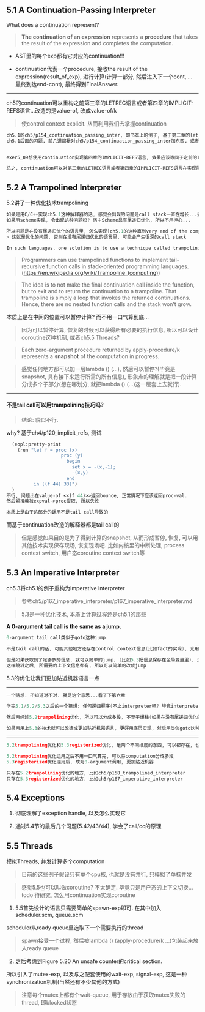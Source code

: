 ## 5.1 A Continuation-Passing Interpreter

What does a continuation represent? 

> **The continuation of an expression** represents a **procedure** that takes the result of the expression and completes the computation.

* AST里的每个exp都有它对应的continuation!!!

* continuation代表一个procedure, 接收the result of the expression(result_of_exp), 进行计算(计算一部分, 然后进入下一个cont, ... 最终到达end-cont), 最终得到FinalAnswer.

---
ch5的continuation可以重构之前第三章的LETREC语言或者第四章的IMPLICIT-REFS语言...改造的是value-of, 改成value-of/k

> 使control context explicit. 从而利用我们去掌握continuation

```scheme
ch5.1的ch5/p154_continuation_passing_inter, 即书本上的例子, 基于第三章的letrec语言, 增加continuation
ch5.1后面的习题, 前几道都是对ch5/p154_continuation_passing_inter加东西, 或者其他变种


exer5_09想使用continuation实现第四章的IMPLICIT-REFS语言, 效果应该等同于之前的IMPLICIT-REFS语言

总之, continuation可以对第三章的LETREC语言或者第四章的IMPLICIT-REFS语言在实现层面进行重构, 使之成为Continuation-Passing Interpreter
```

## 5.2 A Trampolined Interpreter

5.2讲了一种优化技术trampolining

```C
如果是用C/C++实现ch5.1这种解释器的话, 感觉会出现的问题是call stack一直在增长...要很久很久以后才能返回
如果用scheme实现, 会出现这种问题吗? 宿主Scheme具有尾递归优化, 所以不用担心...

所以问题是在没有尾递归优化的语言里, 怎么实现[ch5.1的这种直到very end of the computation才能最终得到结果的计算]?
> 这就是优化的问题, 否则在没有尾递归优化的语言里, 可能会产生很深的call stack

In such languages, one solution is to use a technique called trampolining.
```
> Programmers can use trampolined functions to implement tail-recursive function calls in stack-oriented programming languages. (https://en.wikipedia.org/wiki/Trampoline_(computing))

> The idea is to not make the final continuation call inside the function, but to exit and to return the continuation to a trampoline. That trampoline is simply a loop that invokes the returned continuations. Hence, there are no nested function calls and the stack won’t grow.

本质上是在中间的位置可以暂停计算? 而不用一口气算到底... 
> 因为可以暂停计算, 恢复的时候可以获得所有必要的执行信息, 所以可以设计coroutine这种机制, 或者ch5.5 Threads?

> Each zero-argument procedure returned by apply-procedure/k represents a **snapshot** of the computation in progress.

> 感觉任何地方都可以加一层lambda () (...), 然后可以暂停?(毕竟是snapshot, 具有接下来运行所需的所有信息), 形象点的理解就是把一段计算分成多个子部分(想在哪划分, 就把lambda () (...)这一层套上去就行). 

---

#### 不是tail call可以用trampolining技巧吗?

> 结论: 貌似不行.

why? 基于ch4/p120_implicit_refs, 测试
```scheme
  (eopl:pretty-print 
    (run "let f = proc (x) 
                    proc (y) 
                      begin 
                        set x = -(x,-1); 
                        -(x,y) 
                      end
          in ((f 44) 33)")
  )
不行, 问题出在value-of <<(f 44)>>返回bounce, 正常情况下应该返回proc-val.
然后紧接着被expval->proc提取, 所以失败

本质上是由于这部分的调用不是tail call导致的
```

而基于continuation改造的解释器都是tail call的

> 但是感觉如果目的是为了得到计算的snapshot, 从而形成暂停, 恢复, 可以用其他技术实现保存现场, 恢复现场吧. 比如内核里的中断处理, process context switch, 用户态coroutine context switch等


## 5.3 An Imperative Interpreter
ch5.3将ch5.1的例子重构为Imperative Interpreter
> 参考ch5/p167_imperative_interpreter/p167_imperative_interpreter.md

> 5.3是一种优化技术, 本质上计算过程还是ch5.1的那些

**A 0-argument tail call is the same as a jump.**

```C
0-argument tail call类似于goto这种jump

不是tail call的话, 可能其他地方还存在control context信息(比如fact的实现), 光用一个program counter转移执行位置, 而不进行上下文切换之类的可能还不行. (如果不是tail call, 直接jump不行, 本质原因感觉是由于上下文信息不足, 所以不能简单的只有program counter决定转移)

但是如果获取到了足够多的信息, 就可以简单的jump, (比如5.3把信息保存在全局变量里), 这种优化把带参数的procedure transform成了不带参数的procedure, 形成了tail call
这样跳转之后, 所需要的上下文信息都有, 所以可以简单的改成jump
```

5.3的优化让我们更加贴近机器语言一点

---

```C
一个猜想. 不知道对不对. 就是这个意思...看了下第六章

学完5.1/5.2/5.3之后的一个猜想: 任何递归程序(不止interpreter吧? 毕竟interpreter也只是一个普通程序), 都可以用contination这种方式改造吧? 然后变成tail-call形式. 这就是CPS吗? 感觉得看了ch6之后才能更加确认.

然后再经过5.2trampolining优化, 所以可以分成多段, 不至于爆栈(如果在没有尾递归优化的语言里), 不用一口气算完

如果再用上5.3的技术就可以改造成更加贴近机器语言, 更好用底层实现, 然后用类似goto这种jump替代0-argument tail call
```

---

```C
5.2trampolining优化和5.3registerized优化, 是两个不同维度的东西, 可以都存在, 也可以只存在其中一个, 它们之间互相独立, 运用它们之前首先是需要进行cps变换, 转换成tail call形式.

5.2trampolining优化运用之后不用一口气算完, 可以将computation分成多段
5.3registerized优化运用后, 成为0-argument调用, 更加贴近机器

只存在5.2trampolining优化的地方, 比如ch5/p158_trampolined_interpreter
只存在5.3registerized优化的地方, 比如ch5/p167_imperative_interpreter
```

## 5.4 Exceptions

1. 彻底理解了exception handle, 以及怎么实现它

2. 通过5.4节的最后几个习题(5.42/43/44), 学会了call/cc的原理

## 5.5 Threads

模拟Threads, 并发计算多个computation

> 目前的这些例子假设只有单个cpu核, 也就是没有并行, 只模拟了单核并发

> 感觉5.5也可以叫做coroutine? 不太确定. 毕竟只是用户态的上下文切换... todo 待研究, 怎么用continuation实现coroutine

1. 5.5首先设计的语言只需要简单的spawn-exp即可. 在其中加入scheduler.scm, queue.scm

scheduler从ready queue里选取下一个需要执行的thread

> spawn接受一个过程, 然后被lambda () (apply-procedure/k ...)包装起来放入ready queue

2. 之后考虑到Figure 5.20 An unsafe counter的critical section.

所以引入了mutex-exp, 以及与之配套使用的wait-exp, signal-exp, 这是一种synchronization机制(当然还有不少其他的方式)

> 注意每个mutex上都有个wait-queue, 用于存放由于获取mutex失败的thread, 即blocked状态